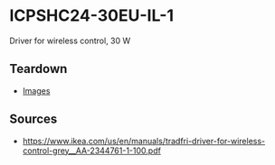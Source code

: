 # ICPSHC24-30EU-IL-1
Driver for wireless control, 30 W

## Teardown

* [Images](images)

## Sources

* https://www.ikea.com/us/en/manuals/tradfri-driver-for-wireless-control-grey__AA-2344761-1-100.pdf
